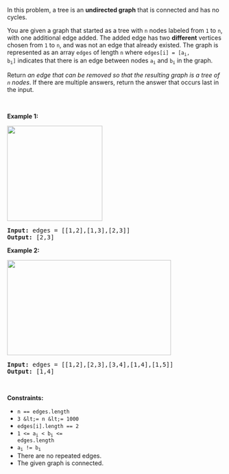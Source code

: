 In this problem, a tree is an __undirected graph__ that is connected and has no cycles.

You are given a graph that started as a tree with `` n `` nodes labeled from `` 1 `` to `` n ``, with one additional edge added. The added edge has two __different__ vertices chosen from `` 1 `` to `` n ``, and was not an edge that already existed. The graph is represented as an array `` edges `` of length `` n `` where <code>edges[i] = [a<sub>i</sub>, b<sub>i</sub>]</code> indicates that there is an edge between nodes <code>a<sub>i</sub></code> and <code>b<sub>i</sub></code> in the graph.

Return _an edge that can be removed so that the resulting graph is a tree of _`` n ``_ nodes_. If there are multiple answers, return the answer that occurs last in the input.

&nbsp;

__Example 1:__

<img alt="" src="https://assets.leetcode.com/uploads/2021/05/02/reduntant1-1-graph.jpg" style="width: 222px; height: 222px;"/>

<pre>
<strong>Input:</strong> edges = [[1,2],[1,3],[2,3]]
<strong>Output:</strong> [2,3]
</pre>

__Example 2:__

<img alt="" src="https://assets.leetcode.com/uploads/2021/05/02/reduntant1-2-graph.jpg" style="width: 382px; height: 222px;"/>

<pre>
<strong>Input:</strong> edges = [[1,2],[2,3],[3,4],[1,4],[1,5]]
<strong>Output:</strong> [1,4]
</pre>

&nbsp;

__Constraints:__

*   `` n == edges.length ``
*   `` 3 &lt;= n &lt;= 1000 ``
*   `` edges[i].length == 2 ``
*   <code>1 &lt;= a<sub>i</sub> &lt; b<sub>i</sub> &lt;= edges.length</code>
*   <code>a<sub>i</sub> != b<sub>i</sub></code>
*   There are no repeated edges.
*   The given graph is connected.